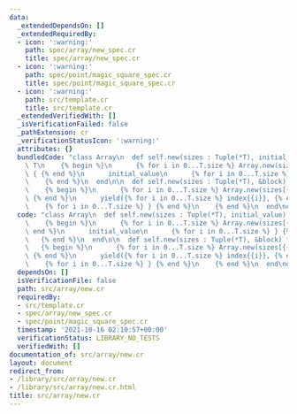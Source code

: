 ```yaml
---
data:
  _extendedDependsOn: []
  _extendedRequiredBy:
  - icon: ':warning:'
    path: spec/array/new_spec.cr
    title: spec/array/new_spec.cr
  - icon: ':warning:'
    path: spec/point/magic_square_spec.cr
    title: spec/point/magic_square_spec.cr
  - icon: ':warning:'
    path: src/template.cr
    title: src/template.cr
  _extendedVerifiedWith: []
  _isVerificationFailed: false
  _pathExtension: cr
  _verificationStatusIcon: ':warning:'
  attributes: {}
  bundledCode: "class Array\n  def self.new(sizes : Tuple(*T), initial_value) forall\
    \ T\n    {% begin %}\n      {% for i in 0...T.size %} Array.new(sizes[{{i}}])\
    \ { {% end %}\n      initial_value\n      {% for i in 0...T.size %} } {% end %}\n\
    \    {% end %}\n  end\n\n  def self.new(sizes : Tuple(*T), &block) forall T\n\
    \    {% begin %}\n      {% for i in 0...T.size %} Array.new(sizes[{{i}}]) { |index{{i}}|\
    \ {% end %}\n      yield({% for i in 0...T.size %} index{{i}}, {% end %})\n  \
    \    {% for i in 0...T.size %} } {% end %}\n    {% end %}\n  end\nend\n"
  code: "class Array\n  def self.new(sizes : Tuple(*T), initial_value) forall T\n\
    \    {% begin %}\n      {% for i in 0...T.size %} Array.new(sizes[{{i}}]) { {%\
    \ end %}\n      initial_value\n      {% for i in 0...T.size %} } {% end %}\n \
    \   {% end %}\n  end\n\n  def self.new(sizes : Tuple(*T), &block) forall T\n \
    \   {% begin %}\n      {% for i in 0...T.size %} Array.new(sizes[{{i}}]) { |index{{i}}|\
    \ {% end %}\n      yield({% for i in 0...T.size %} index{{i}}, {% end %})\n  \
    \    {% for i in 0...T.size %} } {% end %}\n    {% end %}\n  end\nend\n"
  dependsOn: []
  isVerificationFile: false
  path: src/array/new.cr
  requiredBy:
  - src/template.cr
  - spec/array/new_spec.cr
  - spec/point/magic_square_spec.cr
  timestamp: '2021-10-16 02:10:57+00:00'
  verificationStatus: LIBRARY_NO_TESTS
  verifiedWith: []
documentation_of: src/array/new.cr
layout: document
redirect_from:
- /library/src/array/new.cr
- /library/src/array/new.cr.html
title: src/array/new.cr
---
```

